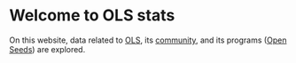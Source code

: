 # Welcome to OLS stats

On this website, data related to [OLS](https://openlifesci.org/), its [community](https://openlifesci.org/people.html), and its programs ([Open Seeds](https://openlifesci.org/openseeds/)) are explored.


```{tableofcontents}
```

